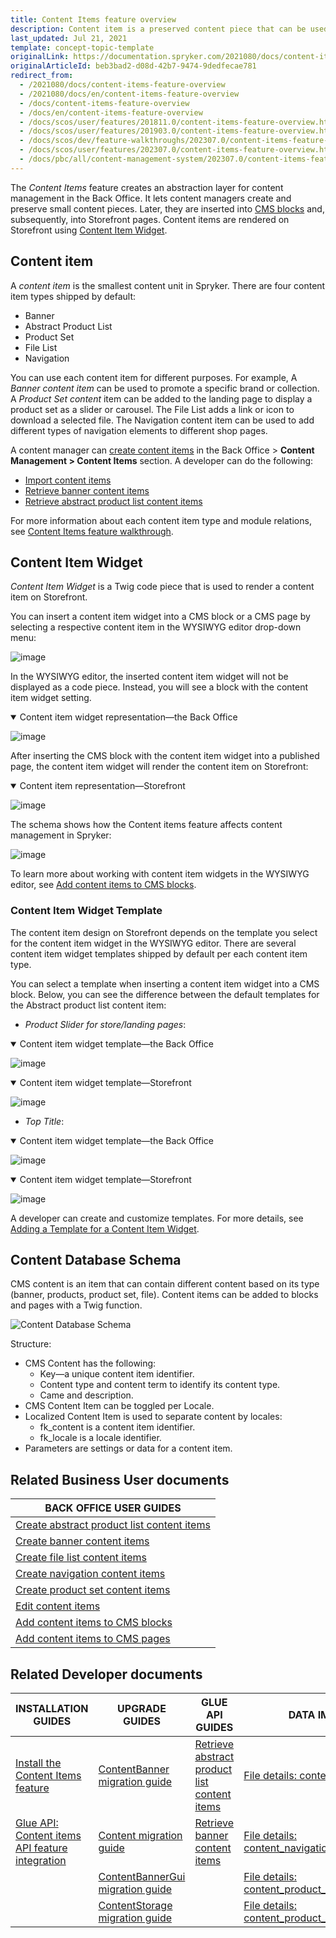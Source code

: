 ```yaml
---
title: Content Items feature overview
description: Content item is a preserved content piece that can be used in multiple pages.
last_updated: Jul 21, 2021
template: concept-topic-template
originalLink: https://documentation.spryker.com/2021080/docs/content-items-feature-overview
originalArticleId: beb3bad2-d08d-42b7-9474-9dedfecae781
redirect_from:
  - /2021080/docs/content-items-feature-overview
  - /2021080/docs/en/content-items-feature-overview
  - /docs/content-items-feature-overview
  - /docs/en/content-items-feature-overview
  - /docs/scos/user/features/201811.0/content-items-feature-overview.html
  - /docs/scos/user/features/201903.0/content-items-feature-overview.html
  - /docs/scos/dev/feature-walkthroughs/202307.0/content-items-feature-walkthrough/content-items-feature-walkthrough.html
  - /docs/scos/user/features/202307.0/content-items-feature-overview.html
  - /docs/pbc/all/content-management-system/202307.0/content-items-feature-overview.html
---
```


The *Content Items* feature creates an abstraction layer for content management in the Back Office. It lets content managers create and preserve small content pieces. Later, they are inserted into [CMS blocks](/docs/pbc/all/content-management-system/{{page.version}}/base-shop/cms-feature-overview/cms-blocks-overview.html) and, subsequently, into Storefront pages. Content items are rendered on Storefront using [Content Item Widget](#content-item-widget).

## Content item

A *content item* is the smallest content unit in Spryker. There are four content item types shipped by default:
* Banner
* Abstract Product List
* Product Set
* File List
* Navigation

You can use each content item for different purposes. For example, A *Banner content item* can be used to promote a specific brand or collection. A *Product Set content* item can be added to the landing page to display a product set as a slider or carousel. The File List adds a link or icon to download a selected file. The Navigation content item can be used to add different types of navigation elements to different shop pages.

A content manager can [create content items](/docs/pbc/all/content-management-system/{{page.version}}/base-shop/manage-in-the-back-office/content-items/create-banner-content-items.html) in the Back Office&nbsp;<span aria-label="and then">></span> **Content Management&nbsp;<span aria-label="and then">></span> Content Items** section.
A developer can do the following:
* [Import content items](/docs/scos/dev/data-import/{{page.version}}/data-importers-overview-and-implementation.html)
* [Retrieve banner content items](/docs/pbc/all/content-management-system/{{page.version}}/base-shop/manage-using-glue-api/glue-api-retrieve-banner-content-items.html)
* [Retrieve abstract product list content items](/docs/pbc/all/content-management-system/{{page.version}}/base-shop/manage-using-glue-api/glue-api-retrieve-abstract-product-list-content-items.html)

For more information about each content item type and module relations, see [Content Items feature walkthrough](/docs/scos/dev/feature-walkthroughs/{{page.version}}/content-items-feature-walkthrough/content-items-feature-walkthrough.html).

## Content Item Widget

*Content Item Widget* is a Twig code piece that is used to render a content item on Storefront.

You can insert a content item widget into a CMS block or a CMS page by selecting a respective content item in the WYSIWYG editor drop-down menu:

![image](https://spryker.s3.eu-central-1.amazonaws.com/docs/Features/CMS/Content+Items/Content+Items+Feature+Overview/insert-content-item-widget.png)

In the WYSIWYG editor, the inserted content item widget will not be displayed as a code piece. Instead, you will see a block with the content item widget setting.

<details open>
    <summary markdown='span'>Content item widget representation—the Back Office</summary>

![image](https://spryker.s3.eu-central-1.amazonaws.com/docs/Features/CMS/Content+Items/Content+Items+Feature+Overview/content-item-widget-the-back-office.png)

</details>

After inserting the CMS block with the content item widget into a published page, the content item widget will render the content item on Storefront:

<details open>
    <summary markdown='span'>Content item representation—Storefront</summary>

![image](https://spryker.s3.eu-central-1.amazonaws.com/docs/Features/CMS/Content+Items/Content+Items+Feature+Overview/content-item-storefront.png)

</details>


The schema shows how the Content items feature affects content management in Spryker:

![image](https://confluence-connect.gliffy.net/embed/image/b2c37d9d-5350-4535-b437-677bffeb18da.png?utm_medium=live&utm_source=custom)

To learn more about working with content item widgets in the WYSIWYG editor, see [Add content items to CMS blocks](/docs/pbc/all/content-management-system/{{page.version}}/base-shop/manage-in-the-back-office/blocks/add-content-items-to-cms-blocks.html).

### Content Item Widget Template

The content item design on Storefront depends on the template you select for the content item widget in the WYSIWYG editor. There are several content item widget templates shipped by default per each content item type.

You can select a template when inserting a content item widget into a CMS block. Below, you can see the difference between the default templates for the Abstract product list content item:
* *Product Slider for store/landing pages*:

<details open><summary markdown='span'>Content item widget template—the Back Office</summary>

![image]( https://spryker.s3.eu-central-1.amazonaws.com/docs/Features/CMS/Content+Items/Content+Items+Feature+Overview/product-slider-content-item-widget-template-the-back-office.png )

</details>

<details open><summary markdown='span'>Content item widget template—Storefront</summary>

![image]( https://spryker.s3.eu-central-1.amazonaws.com/docs/Features/CMS/Content+Items/Content+Items+Feature+Overview/product-slider-content-item-widget-template-storefront.png )

</details>

* *Top Title*:

<details open>
    <summary markdown='span'>Content item widget template—the Back Office</summary>

![image]( https://spryker.s3.eu-central-1.amazonaws.com/docs/Features/CMS/Content+Items/Content+Items+Feature+Overview/top-title-content-item-widget-template-the-back-office.png )

</details>

<details open>
    <summary markdown='span'>Content item widget template—Storefront</summary>

![image]( https://spryker.s3.eu-central-1.amazonaws.com/docs/Features/CMS/Content+Items/Content+Items+Feature+Overview/top-title-content-item-widget-template-storefront.png )

</details>

A developer can create and customize templates. For more details, see [Adding a Template for a Content Item Widget](/docs/pbc/all/content-management-system/{{page.version}}/base-shop/tutorials-and-howtos/create-cms-templates.html#content-item-widget-template).

## Content Database Schema
CMS content is an item that can contain different content based on its type (banner, products, product set, file). Content items can be added to blocks and pages with a Twig function.

![Content Database Schema]( https://spryker.s3.eu-central-1.amazonaws.com/docs/Features/CMS/Content+Items/Content+Items+Feature+Overview/content-database-schema.png )


Structure:

* CMS Content has the following:
  - Key—a unique content item identifier.
  - Content type and content term to identify its content type.
  - Came and description.
* CMS Content Item can be toggled per Locale.
* Localized Content Item is used to separate content by locales:
  - fk_content is a content item identifier.
  - fk_locale is a locale identifier.
* Parameters are settings or data for a content item.

## Related Business User documents

|BACK OFFICE USER GUIDES|
|---|
| [Create abstract product list content items](/docs/pbc/all/content-management-system/{{page.version}}/base-shop/manage-in-the-back-office/content-items/create-abstract-product-list-content-items.html) |
| [Create banner content items](/docs/pbc/all/content-management-system/{{page.version}}/base-shop/manage-in-the-back-office/content-items/create-banner-content-items.html)   |
| [Create file list content items](/docs/pbc/all/content-management-system/{{page.version}}/base-shop/manage-in-the-back-office/content-items/create-file-list-content-items.html) |
| [Create navigation content items](/docs/pbc/all/content-management-system/{{page.version}}/base-shop/manage-in-the-back-office/content-items/create-navigation-content-items.html) |
| [Create product set content items](/docs/pbc/all/content-management-system/{{page.version}}/base-shop/manage-in-the-back-office/content-items/create-product-set-content-items.html)     |
|  [Edit content items](/docs/pbc/all/content-management-system/{{page.version}}/base-shop/manage-in-the-back-office/content-items/edit-content-items.html)  |
|  [Add content items to CMS blocks](/docs/pbc/all/content-management-system/{{page.version}}/base-shop/manage-in-the-back-office/blocks/add-content-items-to-cms-blocks.html)  |
|  [Add content items to CMS pages](/docs/pbc/all/content-management-system/{{page.version}}/base-shop/manage-in-the-back-office/pages/add-content-items-to-cms-pages.html)   |

## Related Developer documents

| INSTALLATION GUIDES  | UPGRADE GUIDES | GLUE API GUIDES | DATA IMPORT | TUTORIALS AND HOWTOS | REFERENCES |
|---|---|---|---|---|---|
| [Install the Content Items feature](/docs/pbc/all/content-management-system/{{page.version}}/base-shop/install-and-upgrade/install-features/install-the-content-items-feature.html) |  [ContentBanner migration guide](/docs/pbc/all/content-management-system/{{page.version}}/base-shop/install-and-upgrade/upgrade-modules/upgrade-the-contentbanner-module.html) | [Retrieve abstract product list content items](/docs/pbc/all/content-management-system/{{page.version}}/base-shop/manage-using-glue-api/glue-api-retrieve-abstract-product-list-content-items.html) | [File details: content_banner.csv](/docs/pbc/all/content-management-system/{{page.version}}/base-shop/import-and-export-data/import-file-details-content-banner.csv.html) | [HowTo: Create a custom content item](/docs/scos/dev/tutorials-and-howtos/howtos/feature-howtos/cms/howto-create-a-custom-content-item.html) | [Content item types: module relations](/docs/pbc/all/content-management-system/{{page.version}}/base-shop/domain-model-and-relationships/content-item-types-module-relations.html)  |  |
| [Glue API: Content items API feature integration](/docs/pbc/all/content-management-system/{{page.version}}/base-shop/install-and-upgrade/install-glue-api/install-the-content-items-glue-api.html) | [Content migration guide](/docs/pbc/all/content-management-system/{{page.version}}/base-shop/install-and-upgrade/upgrade-modules/upgrade-the-content-module.html) | [Retrieve banner content items](/docs/pbc/all/content-management-system/{{page.version}}/base-shop/manage-using-glue-api/glue-api-retrieve-banner-content-items.html) | [File details: content_navigation.csv](/docs/pbc/all/content-management-system/{{page.version}}/base-shop/import-and-export-data/import-file-details-content-navigation.csv.html) |  |  |
|  | [ContentBannerGui migration guide](/docs/pbc/all/content-management-system/{{page.version}}/base-shop/install-and-upgrade/upgrade-modules/upgrade-the-contentbannergui-module.html) |  | [File details: content_product_abstract_list.csv](/docs/pbc/all/content-management-system/{{page.version}}/base-shop/import-and-export-data/import-file-details-content-product-abstract-list.csv.html) |  |  |
|  | [ContentStorage migration guide](/docs/pbc/all/content-management-system/{{page.version}}/base-shop/install-and-upgrade/upgrade-modules/upgrade-the-contentstorage-module.html) |  | [File details: content_product_set.csv](/docs/pbc/all/content-management-system/{{page.version}}/base-shop/import-and-export-data/import-file-details-content-product-set.csv.html) |  |  |
